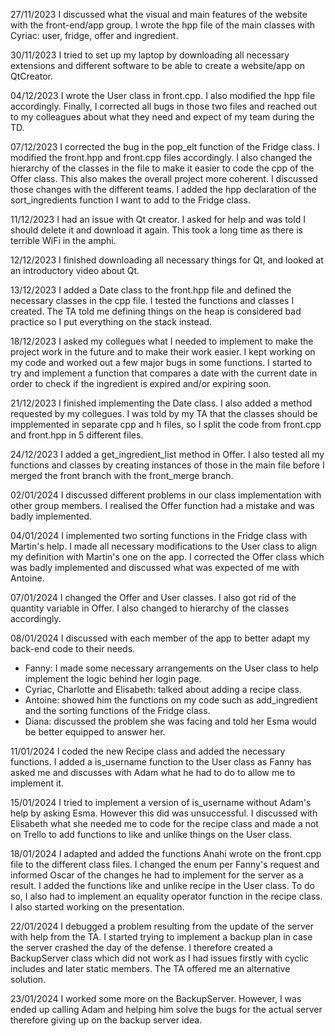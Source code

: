27/11/2023
I discussed what the visual and main features of the website with the front-end/app group.
I wrote the hpp file of the main classes with Cyriac: user, fridge, offer and ingredient.

30/11/2023
I tried to set up my laptop by downloading all necessary extensions and different software to be able to create a website/app on QtCreator.

04/12/2023
I wrote the User class in front.cpp. I also modified the hpp file accordingly. Finally, I corrected all bugs in those two files and reached out to my colleagues about what they need and expect of my team during the TD.

07/12/2023
I corrected the bug in the pop_elt function of the Fridge class. I modified the front.hpp and front.cpp files accordingly. I also changed the hierarchy of the classes in the file to make it easier to code the cpp of the Offer class. This also makes the overall project more coherent. I discussed those changes with the different teams. I added the hpp declaration of the sort_ingredients function I want to add to the Fridge class.

11/12/2023
I had an issue with Qt creator. I asked for help and was told I should delete it and download it again. This took a long time as there is terrible WiFi in the amphi.

12/12/2023
I finished downloading all necessary things for Qt, and looked at an introductory video about Qt.

13/12/2023
I added a Date class to the front.hpp file and defined the necessary classes in the cpp file.
I tested the functions and classes I created.
The TA told me defining things on the heap is considered bad practice so I put everything on the stack instead.

18/12/2023
I asked my collegues what I needed to implement to make the project work in the future and to make their work easier.
I kept working on my code and worked out a few major bugs in some functions.
I started to try and implement a function that compares a date with the current date in order to check if the ingredient is expired and/or expiring soon.

21/12/2023
I finished implementing the Date class.
I also added a method requested by my collegues.
I was told by my TA that the classes should be impplemented in separate cpp and h files, so I split the code from front.cpp and front.hpp in 5 different files.

24/12/2023
I added a get_ingredient_list method in Offer.
I also tested all my functions and classes by creating instances of those in the main file before I merged the front branch with the front_merge branch.

02/01/2024
I discussed different problems in our class implementation with other group members.
I realised the Offer function had a mistake and was badly implemented.

04/01/2024
I implemented two sorting functions in the Fridge class with Martin's help.
I made all necessary modifications to the User class to align my definition with Martin's one on the app.
I corrected the Offer class which was badly implemented and discussed what was expected of me with Antoine.

07/01/2024
I changed the Offer and User classes.
I also got rid of the quantity variable in Offer.
I also changed to hierarchy of the classes accordingly.

08/01/2024
I discussed with each member of the app to better adapt my back-end code to their needs.
- Fanny: I made some necessary arrangements on the User class to help implement the logic behind her login page.
- Cyriac, Charlotte and Elisabeth: talked about adding a recipe class.
- Antoine: showed him the functions on my code such as add_ingredient and the sorting functions of the Fridge class.
- Diana: discussed the problem she was facing and told her Esma would be better equipped to answer her.

11/01/2024
I coded the new Recipe class and added the necessary functions.
I added a is_username function to the User class as Fanny has asked me and discusses with Adam what he had to do to allow me to implement it.

15/01/2024
I tried to implement a version of is_username without Adam's help by asking Esma. However this did was unsuccessful. I discussed with Elisabeth what she needed me to code for the recipe class and made a not on Trello to add functions to like and unlike things on the User class.

18/01/2024
I adapted and added the functions Anahi wrote on the front.cpp file to the different class files. 
I changed the enum per Fanny's request and informed Oscar of the changes he had to implement for the server as a result.
I added the functions like and unlike recipe in the User class. To do so, I also had to implement an equality operator function in the recipe class.
I also started working on the presentation.

22/01/2024
I debugged a problem resulting from the update of the server with help from the TA. I started trying to implement a backup plan in case the server crashed the day of the defense. I therefore created a BackupServer class which did not work as I had issues firstly with cyclic includes and later static members. The TA offered me an alternative solution.

23/01/2024
I worked some more on the BackupServer. However, I was ended up calling Adam and helping him solve the bugs for the actual server therefore giving up on the backup server idea.
